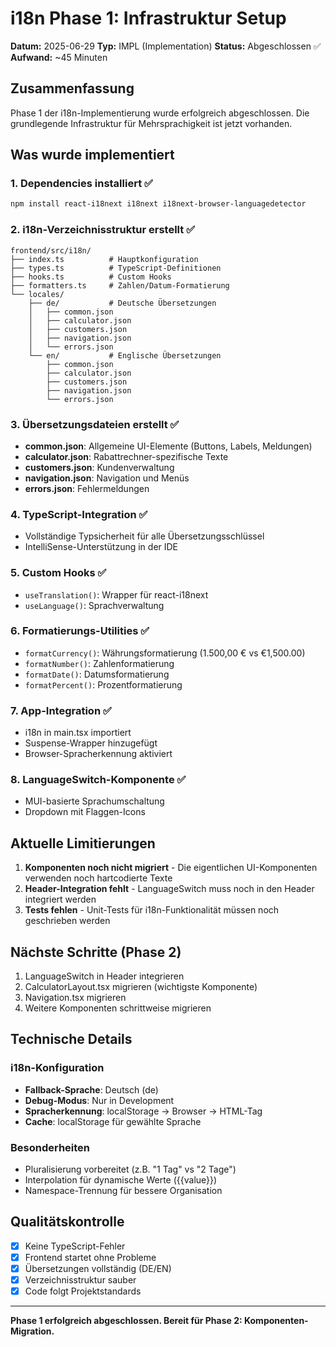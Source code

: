 # i18n Phase 1: Infrastruktur Setup

**Datum:** 2025-06-29
**Typ:** IMPL (Implementation)
**Status:** Abgeschlossen ✅
**Aufwand:** ~45 Minuten

## Zusammenfassung

Phase 1 der i18n-Implementierung wurde erfolgreich abgeschlossen. Die grundlegende Infrastruktur für Mehrsprachigkeit ist jetzt vorhanden.

## Was wurde implementiert

### 1. Dependencies installiert ✅
```bash
npm install react-i18next i18next i18next-browser-languagedetector
```

### 2. i18n-Verzeichnisstruktur erstellt ✅
```
frontend/src/i18n/
├── index.ts          # Hauptkonfiguration
├── types.ts          # TypeScript-Definitionen
├── hooks.ts          # Custom Hooks
├── formatters.ts     # Zahlen/Datum-Formatierung
└── locales/
    ├── de/           # Deutsche Übersetzungen
    │   ├── common.json
    │   ├── calculator.json
    │   ├── customers.json
    │   ├── navigation.json
    │   └── errors.json
    └── en/           # Englische Übersetzungen
        ├── common.json
        ├── calculator.json
        ├── customers.json
        ├── navigation.json
        └── errors.json
```

### 3. Übersetzungsdateien erstellt ✅
- **common.json**: Allgemeine UI-Elemente (Buttons, Labels, Meldungen)
- **calculator.json**: Rabattrechner-spezifische Texte
- **customers.json**: Kundenverwaltung
- **navigation.json**: Navigation und Menüs
- **errors.json**: Fehlermeldungen

### 4. TypeScript-Integration ✅
- Vollständige Typsicherheit für alle Übersetzungsschlüssel
- IntelliSense-Unterstützung in der IDE

### 5. Custom Hooks ✅
- `useTranslation()`: Wrapper für react-i18next
- `useLanguage()`: Sprachverwaltung

### 6. Formatierungs-Utilities ✅
- `formatCurrency()`: Währungsformatierung (1.500,00 € vs €1,500.00)
- `formatNumber()`: Zahlenformatierung
- `formatDate()`: Datumsformatierung
- `formatPercent()`: Prozentformatierung

### 7. App-Integration ✅
- i18n in main.tsx importiert
- Suspense-Wrapper hinzugefügt
- Browser-Spracherkennung aktiviert

### 8. LanguageSwitch-Komponente ✅
- MUI-basierte Sprachumschaltung
- Dropdown mit Flaggen-Icons

## Aktuelle Limitierungen

1. **Komponenten noch nicht migriert** - Die eigentlichen UI-Komponenten verwenden noch hartcodierte Texte
2. **Header-Integration fehlt** - LanguageSwitch muss noch in den Header integriert werden
3. **Tests fehlen** - Unit-Tests für i18n-Funktionalität müssen noch geschrieben werden

## Nächste Schritte (Phase 2)

1. LanguageSwitch in Header integrieren
2. CalculatorLayout.tsx migrieren (wichtigste Komponente)
3. Navigation.tsx migrieren
4. Weitere Komponenten schrittweise migrieren

## Technische Details

### i18n-Konfiguration
- **Fallback-Sprache**: Deutsch (de)
- **Debug-Modus**: Nur in Development
- **Spracherkennung**: localStorage → Browser → HTML-Tag
- **Cache**: localStorage für gewählte Sprache

### Besonderheiten
- Pluralisierung vorbereitet (z.B. "1 Tag" vs "2 Tage")
- Interpolation für dynamische Werte ({{value}})
- Namespace-Trennung für bessere Organisation

## Qualitätskontrolle

- [x] Keine TypeScript-Fehler
- [x] Frontend startet ohne Probleme
- [x] Übersetzungen vollständig (DE/EN)
- [x] Verzeichnisstruktur sauber
- [x] Code folgt Projektstandards

---

**Phase 1 erfolgreich abgeschlossen. Bereit für Phase 2: Komponenten-Migration.**